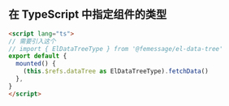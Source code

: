 ## 在 TypeScript 中指定组件的类型

```html
<script lang="ts">
// 需要引入这个
// import { ElDataTreeType } from '@femessage/el-data-tree'
export default {
  mounted() {
    (this.$refs.dataTree as ElDataTreeType).fetchData()
  },
}
</script>
```